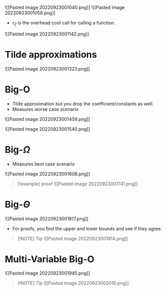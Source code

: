 ![[Pasted image 20220923001040.png]]
![[Pasted image 20220923001058.png]]

- $c_f$ is the overhead cost call for calling a function.

![[Pasted image 20220923001142.png]]

# Tilde approximations
![[Pasted image 20220923001323.png]]

# Big-O
- Tilde approximation but you drop the coefficient/constants as well.
- Measures worse case scenario

![[Pasted image 20220923001459.png]]

![[Pasted image 20220923001540.png]]

# Big-$\Omega$
- Measures best case scenario

![[Pasted image 20220923001608.png]]

> [!example]  proof
> ![[Pasted image 20220923001741.png]]

# Big-$\Theta$
![[Pasted image 20220923001817.png]]
- For proofs, you find the upper and lower bounds and see if they agree.

> [!NOTE] Tip
> ![[Pasted image 20220923001914.png]]

# Multi-Variable Big-O
![[Pasted image 20220923001945.png]]


> [!NOTE] Tip
> ![[Pasted image 20220923002010.png]]






